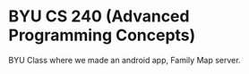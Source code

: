 # BYU CS 240 (Advanced Programming Concepts)

BYU Class where we made an android app, Family Map server.
